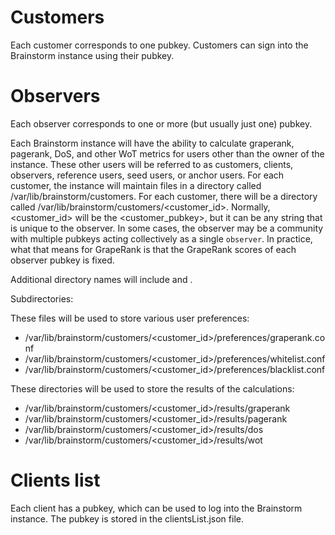 # Customers

Each customer corresponds to one pubkey. Customers can sign into the Brainstorm instance using their pubkey.

# Observers

Each observer corresponds to one or more (but usually just one) pubkey.

Each Brainstorm instance will have the ability to calculate graperank, pagerank, DoS, and other WoT metrics for users other than the owner of the instance. These other users will be referred to as customers, clients, observers, reference users, seed users, or anchor users. For each customer, the instance will maintain files in a directory called /var/lib/brainstorm/customers. For each customer, there will be a directory called /var/lib/brainstorm/customers/<customer_id>. Normally, <customer_id> will be the <customer_pubkey>, but it can be any string that is unique to the observer. In some cases, the observer may be a community with multiple pubkeys acting collectively as a single `observer`. In practice, what that means for GrapeRank is that the GrapeRank scores of each observer pubkey is fixed.

Additional directory names will include <owner> and <newObserver>.

Subdirectories:

These files will be used to store various user preferences:

- /var/lib/brainstorm/customers/<customer_id>/preferences/graperank.conf
- /var/lib/brainstorm/customers/<customer_id>/preferences/whitelist.conf
- /var/lib/brainstorm/customers/<customer_id>/preferences/blacklist.conf

These directories will be used to store the results of the calculations:

- /var/lib/brainstorm/customers/<customer_id>/results/graperank
- /var/lib/brainstorm/customers/<customer_id>/results/pagerank
- /var/lib/brainstorm/customers/<customer_id>/results/dos
- /var/lib/brainstorm/customers/<customer_id>/results/wot

# Clients list

Each client has a pubkey, which can be used to log into the Brainstorm instance. The pubkey is stored in the clientsList.json file.